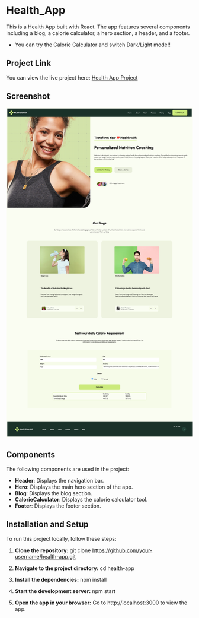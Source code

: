 # Health_App

This is a Health App built with React. The app features several components including a blog, a calorie calculator, a hero section, a header, and a footer.

- You can try the Calorie Calculator and switch Dark/Light mode!!

## Project Link

You can view the live project here: [Health App Project](https://health-app-project.netlify.app/)

## Screenshot

![Health App Screenshot](./src/assets/Health-App.png)

## Components

The following components are used in the project:

- **Header**: Displays the navigation bar.
- **Hero**: Displays the main hero section of the app.
- **Blog**: Displays the blog section.
- **CalorieCalculator**: Displays the calorie calculator tool.
- **Footer**: Displays the footer section.

## Installation and Setup

To run this project locally, follow these steps:

1. **Clone the repository:**
   git clone https://github.com/your-username/health-app.git

2. **Navigate to the project directory:**
   cd health-app

3. **Install the dependencies:**
   npm install

4. **Start the development server:**
   npm start

5. **Open the app in your browser:**
   Go to http://localhost:3000 to view the app.
